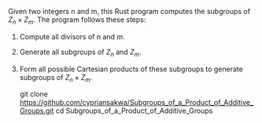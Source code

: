 Given two integers n and m, this Rust program computes the subgroups of $Z_n \times Z_m$.
The program follows these steps:
1. Compute all divisors of n and $m$.
2. Generate all subgroups of $Z_n$ and $Z_m$.
3. Form all possible Cartesian products of these subgroups to generate subgroups of $Z_n \times Z_m$.

   git clone https://github.com/cypriansakwa/Subgroups_of_a_Product_of_Additive_Groups.git
   cd Subgroups_of_a_Product_of_Additive_Groups
